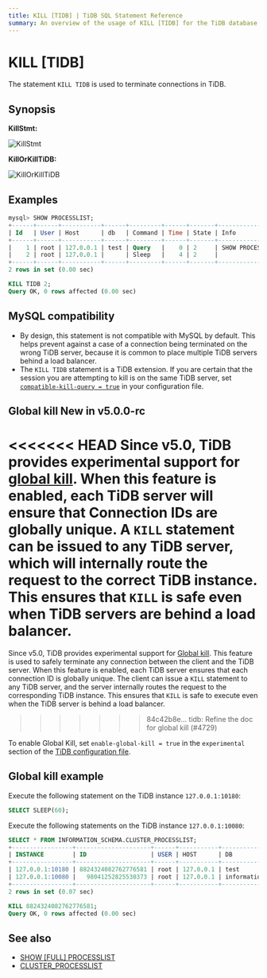 ```yaml
---
title: KILL [TIDB] | TiDB SQL Statement Reference
summary: An overview of the usage of KILL [TIDB] for the TiDB database.
---
```


# KILL [TIDB]

The statement `KILL TIDB` is used to terminate connections in TiDB.

## Synopsis

**KillStmt:**

![KillStmt](/media/sqlgram/KillStmt.png)

**KillOrKillTiDB:**

![KillOrKillTiDB](/media/sqlgram/KillOrKillTiDB.png)

## Examples

```sql
mysql> SHOW PROCESSLIST;
+------+------+-----------+------+---------+------+-------+------------------+
| Id   | User | Host      | db   | Command | Time | State | Info             |
+------+------+-----------+------+---------+------+-------+------------------+
|    1 | root | 127.0.0.1 | test | Query   |    0 | 2     | SHOW PROCESSLIST |
|    2 | root | 127.0.0.1 |      | Sleep   |    4 | 2     |                  |
+------+------+-----------+------+---------+------+-------+------------------+
2 rows in set (0.00 sec)

KILL TIDB 2;
Query OK, 0 rows affected (0.00 sec)
```

## MySQL compatibility

* By design, this statement is not compatible with MySQL by default. This helps prevent against a case of a connection being terminated on the wrong TiDB server, because it is common to place multiple TiDB servers behind a load balancer.
* The `KILL TIDB` statement is a TiDB extension. If you are certain that the session you are attempting to kill is on the same TiDB server, set [`compatible-kill-query = true`](/tidb-configuration-file.md#compatible-kill-query) in your configuration file.

## Global kill <span class="version-mark">New in v5.0.0-rc</span>

<<<<<<< HEAD
Since v5.0, TiDB provides experimental support for [global kill](https://github.com/pingcap/tidb/blob/master/docs/design/2020-06-01-global-kill.md). When this feature is enabled, each TiDB server will ensure that Connection IDs are globally unique. A `KILL` statement can be issued to any TiDB server, which will internally route the request to the correct TiDB instance. This ensures that `KILL` is safe even when TiDB servers are behind a load balancer.
=======
Since v5.0, TiDB provides experimental support for [Global kill](https://github.com/pingcap/tidb/blob/master/docs/design/2020-06-01-global-kill.md). This feature is used to safely terminate any connection between the client and the TiDB server. When this feature is enabled, each TiDB server ensures that each connection ID is globally unique. The client can issue a `KILL` statement to any TiDB server, and the server internally routes the request to the corresponding TiDB instance. This ensures that `KILL` is safe to execute even when the TiDB server is behind a load balancer.
>>>>>>> 84c42b8e... tidb: Refine the doc for global kill (#4729)

To enable Global Kill, set `enable-global-kill = true` in the `experimental` section of the [TiDB configuration file](/tidb-configuration-file.md#enable-global-kill-new-in-v500-rc).

## Global kill example

Execute the following statement on the TiDB instance `127.0.0.1:10180`:

```sql
SELECT SLEEP(60);
```

Execute the following statements on the TiDB instance `127.0.0.1:10080`:

```sql
SELECT * FROM INFORMATION_SCHEMA.CLUSTER_PROCESSLIST;
+-----------------+---------------------+------+-----------+--------------------+---------+------+------------+------------------------------------------------------+------------------------------------------------------------------+------+----------------------------------------+
| INSTANCE        | ID                  | USER | HOST      | DB                 | COMMAND | TIME | STATE      | INFO                                                 | DIGEST                                                           | MEM  | TxnStart                               |
+-----------------+---------------------+------+-----------+--------------------+---------+------+------------+------------------------------------------------------+------------------------------------------------------------------+------+----------------------------------------+
| 127.0.0.1:10180 | 8824324082762776581 | root | 127.0.0.1 | test               | Query   |    2 | autocommit | SELECT SLEEP(60)                                     | b4dae6a771c1d84157dcc302bef38cbff77a7a8ff89ee38302ac3324485454a3 |    0 |                                        |
| 127.0.0.1:10080 |   98041252825530373 | root | 127.0.0.1 | information_schema | Query   |    0 | autocommit | SELECT * FROM INFORMATION_SCHEMA.CLUSTER_PROCESSLIST | 43113c6fe27fb20eae4a6dc8c43f176f9292fd873dd08f1041debdff6d335cb0 |    0 | 01-15 23:13:20.609(422241527558045697) |
+-----------------+---------------------+------+-----------+--------------------+---------+------+------------+------------------------------------------------------+------------------------------------------------------------------+------+----------------------------------------+
2 rows in set (0.07 sec)

KILL 8824324082762776581;
Query OK, 0 rows affected (0.00 sec)
```

## See also

* [SHOW \[FULL\] PROCESSLIST](/sql-statements/sql-statement-show-processlist.md)
* [CLUSTER_PROCESSLIST](/information-schema/information-schema-processlist.md#cluster_processlist)
